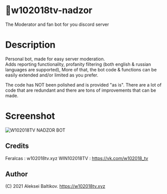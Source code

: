 # 🔗w102018tv-nadzor
The Moderator and fan bot for you discord server
# Description
Personal bot, made for easy server moderation.  
Adds reporting functionality, profanity filtering (both english & russian languages are supported),
More of that, the bot code & functions can be easily extended and/or limited as you prefer.

The code has NOT been polished and is provided "as is". There are a lot of code that are redundant and there are tons of improvements that can be made.
# Screenshot
![W102018TV NADZOR BOT](https://i.imgur.com/pRTvV39.png)

## Credits
Feralcas : w102018tv.xyz
WIN102018TV : https://vk.com/w102018_tv

## Author
(C) 2021 Aleksei Baltikov.
https://w102018tv.xyz
